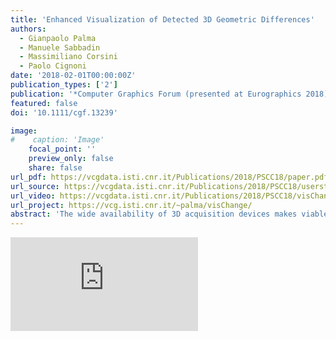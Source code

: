 ```yaml
---
title: 'Enhanced Visualization of Detected 3D Geometric Differences'
authors:
  - Gianpaolo Palma
  - Manuele Sabbadin
  - Massimiliano Corsini
  - Paolo Cignoni
date: '2018-02-01T00:00:00Z'
publication_types: ['2']
publication: '*Computer Graphics Forum (presented at Eurographics 2018)*'
featured: false
doi: '10.1111/cgf.13239'

image:
#    caption: 'Image'
    focal_point: ''
    preview_only: false
    share: false
url_pdf: https://vcgdata.isti.cnr.it/Publications/2018/PSCC18/paper.pdf
url_source: https://vcgdata.isti.cnr.it/Publications/2018/PSCC18/userstudy.pdf
url_video: https://vcgdata.isti.cnr.it/Publications/2018/PSCC18/visChange_renderingImprovement.mp4
url_project: https://vcg.isti.cnr.it/~palma/visChange/
abstract: 'The wide availability of 3D acquisition devices makes viable their use for shape monitoring. The current techniques for the analysis of time-varying data can efficiently detect actual significant geometric changes and rule out differences due to irrelevant variations (like sampling, lighting, coverage). On the other hand, the effective visualization of such detected changes can be challenging when we want to show at the same time the original appearance of the 3D model. In this paper, we propose a dynamic technique for the effective visualization of detected differences between two 3D scenes. The presented approach, while retaining the original appearance, allows the user to switch between the two models in a way that enhances the geometric differences that have been detected as significant. Additionally, the same technique is able to visually hides the other negligible, yet visible, variations. The main idea is to use two distinct screen space time-based interpolation functions for the significant 3D differences and for the small variations to hide. We have validated the proposed approach in a user study on a different class of datasets, proving the objective and subjective effectiveness of the method.'
---
```

<div class='embed-container'><iframe src='https://www.youtube.com/embed/i_2oiK4sXIE' frameborder='0' allowfullscreen></iframe></div>

